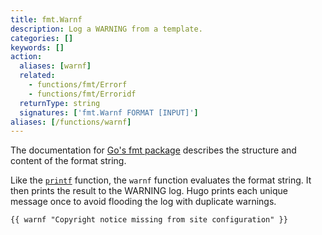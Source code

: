 ```yaml
---
title: fmt.Warnf
description: Log a WARNING from a template.
categories: []
keywords: []
action:
  aliases: [warnf]
  related:
    - functions/fmt/Errorf
    - functions/fmt/Erroridf
  returnType: string
  signatures: ['fmt.Warnf FORMAT [INPUT]']
aliases: [/functions/warnf]
---
```


The documentation for [Go's fmt package] describes the structure and content of the format string.

Like the  [`printf`] function, the `warnf` function evaluates the format string. It then prints the result to the WARNING log. Hugo prints each unique message once to avoid flooding the log with duplicate warnings.

```go-html-template
{{ warnf "Copyright notice missing from site configuration" }}
```

[`printf`]: /functions/fmt/printf
[Go's fmt package]: https://pkg.go.dev/fmt
